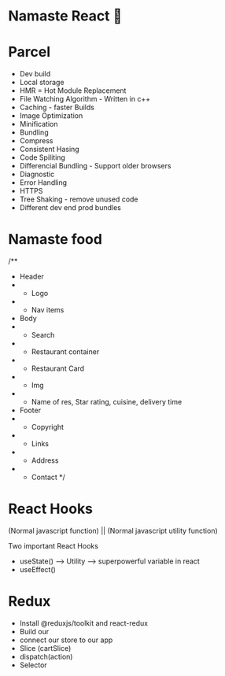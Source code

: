 # Namaste React 🚀


# Parcel 
 - Dev build
 - Local storage
 - HMR = Hot Module Replacement
 - File Watching Algorithm - Written in c++
 - Caching - faster Builds
 - Image Optimization 
 - Minification 
 - Bundling
 - Compress
 - Consistent Hasing 
 - Code Spiliting 
 - Differencial Bundling - Support older browsers
 - Diagnostic
 - Error Handling
 - HTTPS 
 - Tree Shaking - remove unused code
 - Different dev end prod bundles 
  

# Namaste food

/** 
* Header 
* - Logo
* - Nav items 
* Body 
* - Search
* - Restaurant container 
* - Restaurant Card
*   - Img
*   - Name of res, Star rating, cuisine, delivery time
* Footer 
* - Copyright
* - Links
* - Address
* - Contact
*/


# React Hooks 
 (Normal javascript function) || (Normal javascript utility function)

Two important React Hooks 
 - useState() --> Utility --> superpowerful variable in react
 - useEffect()


# Redux
 - Install @reduxjs/toolkit and react-redux 
 - Build our 
 - connect our store to our app
 - Slice (cartSlice)
 - dispatch(action)
 - Selector
